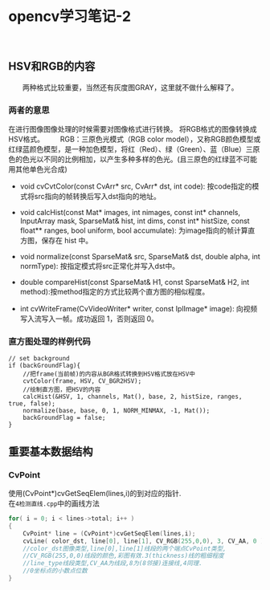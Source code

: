# opencv学习笔记-2
&emsp;&emsp;

## HSV和RGB的内容
&emsp;&emsp;两种格式比较重要，当然还有灰度图GRAY，这里就不做什么解释了。
### 两者的意思
在进行图像图像处理的时候需要对图像格式进行转换。
 将RGB格式的图像转换成HSV格式。
 &emsp;&emsp;RGB：三原色光模式（RGB color model），又称RGB颜色模型或红绿蓝颜色模型，是一种加色模型，将红（Red）、绿（Green）、蓝（Blue）三原色的色光以不同的比例相加，以产生多种多样的色光。(且三原色的红绿蓝不可能用其他单色光合成)

 - void cvCvtColor(const CvArr* src, CvArr* dst, int code): 按code指定的模式将src指向的帧转换后写入dst指向的地址。

 - void calcHist(const Mat* images, int nimages, const int* channels, InputArray mask, SparseMat& hist, int dims, const int* histSize, const float** ranges, bool uniform, bool accumulate): 为image指向的帧计算直方图，保存在 hist 中。

 - void normalize(const SparseMat& src, SparseMat& dst, double alpha, int normType): 按指定模式将src正常化并写入dst中。

 - double compareHist(const SparseMat& H1, const SparseMat& H2, int method):按method指定的方式比较两个直方图的相似程度。

 - int cvWriteFrame(CvVideoWriter* writer, const IplImage* image): 向视频写入流写入一帧。成功返回 1，否则返回 0。

### 直方图处理的样例代码
```
// set background
if (backGroundFlag){
    //把frame(当前帧)的内容从BGR格式转换到HSV格式放在HSV中
    cvtColor(frame, HSV, CV_BGR2HSV);
    //绘制直方图，把HSV的内容
    calcHist(&HSV, 1, channels, Mat(), base, 2, histSize, ranges, true, false);
    normalize(base, base, 0, 1, NORM_MINMAX, -1, Mat());
    backGroundFlag = false;
}
```

## 重要基本数据结构

### CvPoint
使用(CvPoint*)cvGetSeqElem(lines,i)的到对应的指针.   
在`4检测直线.cpp`中的画线方法
```C++
for( i = 0; i < lines->total; i++ )
{
    CvPoint* line = (CvPoint*)cvGetSeqElem(lines,i);
    cvLine( color_dst, line[0], line[1], CV_RGB(255,0,0), 3, CV_AA, 0 );
	//color_dst图像类型,line[0],line[1]线段的两个端点CvPoint类型,
	//CV_RGB(255,0,0)线段的颜色,彩图有效.3(thickness)线的粗细程度
	//line_type线段类型,CV_AA为线段,8为(8邻接)连接线,4同理.
	//0坐标点的小数点位数
}
```